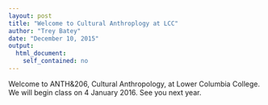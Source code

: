 ```yaml
---
layout: post
title: "Welcome to Cultural Anthroplogy at LCC"
author: "Trey Batey"
date: "December 10, 2015"
output: 
  html_document: 
    self_contained: no
---
```


Welcome to ANTH&206, Cultural Anthropology, at Lower Columbia College. We will begin class on 4 January 2016. See you next year.
